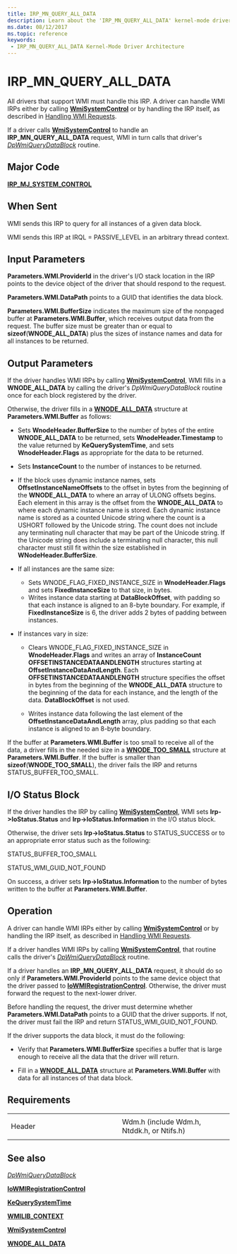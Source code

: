 ```yaml
---
title: IRP_MN_QUERY_ALL_DATA
description: Learn about the 'IRP_MN_QUERY_ALL_DATA' kernel-mode driver architecture. All drivers that support WMI must handle this IRP.
ms.date: 08/12/2017
ms.topic: reference
keywords:
 - IRP_MN_QUERY_ALL_DATA Kernel-Mode Driver Architecture
---
```


# IRP\_MN\_QUERY\_ALL\_DATA


All drivers that support WMI must handle this IRP. A driver can handle WMI IRPs either by calling [**WmiSystemControl**](/windows-hardware/drivers/ddi/wmilib/nf-wmilib-wmisystemcontrol) or by handling the IRP itself, as described in [Handling WMI Requests](./handling-wmi-requests.md).

If a driver calls [**WmiSystemControl**](/windows-hardware/drivers/ddi/wmilib/nf-wmilib-wmisystemcontrol) to handle an **IRP\_MN\_QUERY\_ALL\_DATA** request, WMI in turn calls that driver's [*DpWmiQueryDataBlock*](/windows-hardware/drivers/ddi/wmilib/nc-wmilib-wmi_query_datablock_callback) routine.

## Major Code

[**IRP\_MJ\_SYSTEM\_CONTROL**](irp-mj-system-control.md)

## When Sent

WMI sends this IRP to query for all instances of a given data block.

WMI sends this IRP at IRQL = PASSIVE\_LEVEL in an arbitrary thread context.

## Input Parameters


**Parameters.WMI.ProviderId** in the driver's I/O stack location in the IRP points to the device object of the driver that should respond to the request.

**Parameters.WMI.DataPath** points to a GUID that identifies the data block.

**Parameters.WMI.BufferSize** indicates the maximum size of the nonpaged buffer at **Parameters.WMI.Buffer**, which receives output data from the request. The buffer size must be greater than or equal to **sizeof**(**WNODE\_ALL\_DATA**) plus the sizes of instance names and data for all instances to be returned.

## Output Parameters


If the driver handles WMI IRPs by calling [**WmiSystemControl**](/windows-hardware/drivers/ddi/wmilib/nf-wmilib-wmisystemcontrol), WMI fills in a **WNODE\_ALL\_DATA** by calling the driver's *DpWmiQueryDataBlock* routine once for each block registered by the driver.

Otherwise, the driver fills in a [**WNODE\_ALL\_DATA**](/windows-hardware/drivers/ddi/wmistr/ns-wmistr-tagwnode_all_data) structure at **Parameters.WMI.Buffer** as follows:

-   Sets **WnodeHeader.BufferSize** to the number of bytes of the entire **WNODE\_ALL\_DATA** to be returned, sets **WnodeHeader.Timestamp** to the value returned by **KeQuerySystemTime**, and sets **WnodeHeader.Flags** as appropriate for the data to be returned.

-   Sets **InstanceCount** to the number of instances to be returned.

-   If the block uses dynamic instance names, sets **OffsetInstanceNameOffsets** to the offset in bytes from the beginning of the **WNODE\_ALL\_DATA** to where an array of ULONG offsets begins. Each element in this array is the offset from the **WNODE\_ALL\_DATA** to where each dynamic instance name is stored. Each dynamic instance name is stored as a counted Unicode string where the count is a USHORT followed by the Unicode string. The count does not include any terminating null character that may be part of the Unicode string. If the Unicode string does include a terminating null character, this null character must still fit within the size established in **WNodeHeader.BufferSize**.

-   If all instances are the same size:
    -   Sets WNODE\_FLAG\_FIXED\_INSTANCE\_SIZE in **WnodeHeader.Flags** and sets **FixedInstanceSize** to that size, in bytes.
    -   Writes instance data starting at **DataBlockOffset**, with padding so that each instance is aligned to an 8-byte boundary. For example, if **FixedInstanceSize** is 6, the driver adds 2 bytes of padding between instances.
-   If instances vary in size:
    -   Clears WNODE\_FLAG\_FIXED\_INSTANCE\_SIZE in **WnodeHeader.Flags** and writes an array of **InstanceCount** **OFFSETINSTANCEDATAANDLENGTH** structures starting at **OffsetInstanceDataAndLength**. Each **OFFSETINSTANCEDATAANDLENGTH** structure specifies the offset in bytes from the beginning of the **WNODE\_ALL\_DATA** structure to the beginning of the data for each instance, and the length of the data. **DataBlockOffset** is not used.

    -   Writes instance data following the last element of the **OffsetInstanceDataAndLength** array, plus padding so that each instance is aligned to an 8-byte boundary.

If the buffer at **Parameters.WMI.Buffer** is too small to receive all of the data, a driver fills in the needed size in a [**WNODE\_TOO\_SMALL**](/windows-hardware/drivers/ddi/wmistr/ns-wmistr-tagwnode_too_small) structure at **Parameters.WMI.Buffer**. If the buffer is smaller than **sizeof**(**WNODE\_TOO\_SMALL**), the driver fails the IRP and returns STATUS\_BUFFER\_TOO\_SMALL.

## I/O Status Block


If the driver handles the IRP by calling [**WmiSystemControl**](/windows-hardware/drivers/ddi/wmilib/nf-wmilib-wmisystemcontrol), WMI sets **Irp-&gt;IoStatus.Status** and **Irp-&gt;IoStatus.Information** in the I/O status block.

Otherwise, the driver sets **Irp-&gt;IoStatus.Status** to STATUS\_SUCCESS or to an appropriate error status such as the following:

STATUS\_BUFFER\_TOO\_SMALL

STATUS\_WMI\_GUID\_NOT\_FOUND

On success, a driver sets **Irp-&gt;IoStatus.Information** to the number of bytes written to the buffer at **Parameters.WMI.Buffer**.

## Operation

A driver can handle WMI IRPs either by calling [**WmiSystemControl**](/windows-hardware/drivers/ddi/wmilib/nf-wmilib-wmisystemcontrol) or by handling the IRP itself, as described in [Handling WMI Requests](./handling-wmi-requests.md).

If a driver handles WMI IRPs by calling [**WmiSystemControl**](/windows-hardware/drivers/ddi/wmilib/nf-wmilib-wmisystemcontrol), that routine calls the driver's [*DpWmiQueryDataBlock*](/windows-hardware/drivers/ddi/wmilib/nc-wmilib-wmi_query_datablock_callback) routine.

If a driver handles an **IRP\_MN\_QUERY\_ALL\_DATA** request, it should do so only if **Parameters.WMI.ProviderId** points to the same device object that the driver passed to [**IoWMIRegistrationControl**](/windows-hardware/drivers/ddi/wdm/nf-wdm-iowmiregistrationcontrol). Otherwise, the driver must forward the request to the next-lower driver.

Before handling the request, the driver must determine whether **Parameters.WMI.DataPath** points to a GUID that the driver supports. If not, the driver must fail the IRP and return STATUS\_WMI\_GUID\_NOT\_FOUND.

If the driver supports the data block, it must do the following:

-   Verify that **Parameters.WMI.BufferSize** specifies a buffer that is large enough to receive all the data that the driver will return.

-   Fill in a [**WNODE\_ALL\_DATA**](/windows-hardware/drivers/ddi/wmistr/ns-wmistr-tagwnode_all_data) structure at **Parameters.WMI.Buffer** with data for all instances of that data block.

## Requirements

<table>
<colgroup>
<col width="50%" />
<col width="50%" />
</colgroup>
<tbody>
<tr class="odd">
<td><p>Header</p></td>
<td>Wdm.h (include Wdm.h, Ntddk.h, or Ntifs.h)</td>
</tr>
</tbody>
</table>

## See also


[*DpWmiQueryDataBlock*](/windows-hardware/drivers/ddi/wmilib/nc-wmilib-wmi_query_datablock_callback)

[**IoWMIRegistrationControl**](/windows-hardware/drivers/ddi/wdm/nf-wdm-iowmiregistrationcontrol)

[**KeQuerySystemTime**](/windows-hardware/drivers/ddi/wdm/nf-wdm-kequerysystemtime)

[**WMILIB\_CONTEXT**](/windows-hardware/drivers/ddi/wmilib/ns-wmilib-_wmilib_context)

[**WmiSystemControl**](/windows-hardware/drivers/ddi/wmilib/nf-wmilib-wmisystemcontrol)

[**WNODE\_ALL\_DATA**](/windows-hardware/drivers/ddi/wmistr/ns-wmistr-tagwnode_all_data)

